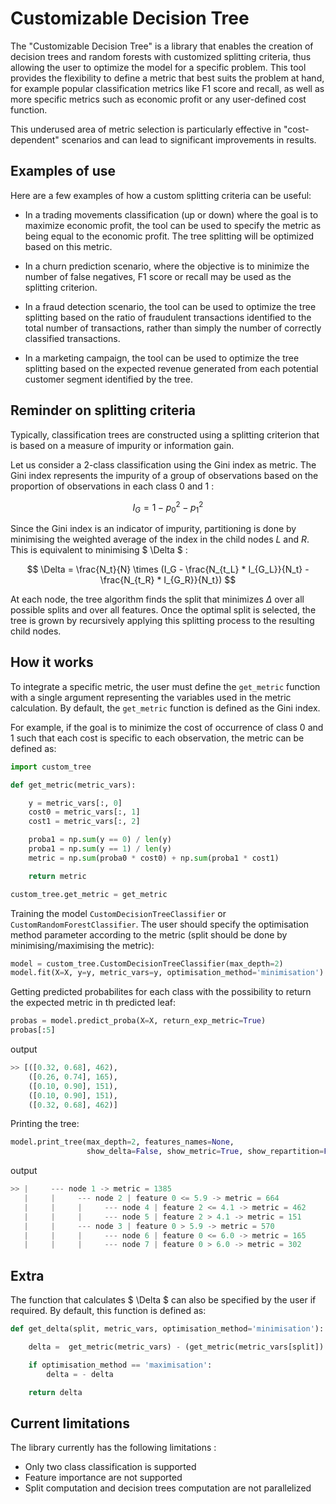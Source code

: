 # Customizable Decision Tree

The "Customizable Decision Tree" is a library that enables the creation of decision trees and random forests with customized splitting criteria, thus allowing the user to optimize the model for a specific problem. This tool provides the flexibility to define a metric that best suits the problem at hand, for example popular classification metrics like F1 score and recall, as well as more specific metrics such as economic profit or any user-defined cost function. 

This underused area of metric selection is particularly effective in "cost-dependent" scenarios and can lead to significant improvements in results.

## Examples of use

Here are a few examples of how a custom splitting criteria can be useful:

*   In a trading movements classification (up or down) where the goal is to maximize economic profit, the tool can be used to specify the metric as being equal to the economic profit. The tree splitting will be optimized based on this metric.

*   In a churn prediction scenario, where the objective is to minimize the number of false negatives, F1 score or recall may be used as the splitting criterion.

*   In a fraud detection scenario, the tool can be used to optimize the tree splitting based on the ratio of fraudulent transactions identified to the total number of transactions, rather than simply the number of correctly classified transactions.

*   In a marketing campaign, the tool can be used to optimize the tree splitting based on the expected revenue generated from each potential customer segment identified by the tree.

## Reminder on splitting criteria

Typically, classification trees are constructed using a splitting criterion that is based on a measure of impurity or information gain. 

Let us consider a 2-class classification using the Gini index as metric. The Gini index represents the impurity of a group of observations based on the proportion of observations in each class 0 and 1 :

$$ I_{G} = 1 - p_0^2 - p_1^2 $$

Since the Gini index is an indicator of impurity, partitioning is done by minimising the weighted average of the index in the child nodes $L$ and $R$. This is equivalent to minimising $ \Delta $ :

$$ \Delta = \frac{N_t}{N} \times (I_G - \frac{N_{t_L} * I_{G_L}}{N_t} - \frac{N_{t_R} * I_{G_R}}{N_t}) $$

At each node, the tree algorithm finds the split that minimizes $\Delta$ over all possible splits and over all features. Once the optimal split is selected, the tree is grown by recursively applying this splitting process to the resulting child nodes.

## How it works

To integrate a specific metric, the user must define the `get_metric` function with a single argument representing the variables used in the metric calculation. By default, the `get_metric` function is defined as the Gini index.

For example, if the goal is to minimize the cost of occurrence of class 0 and 1 such that each cost is specific to each observation, the metric can be defined as:

```python
import custom_tree

def get_metric(metric_vars):

    y = metric_vars[:, 0]
    cost0 = metric_vars[:, 1]
    cost1 = metric_vars[:, 2]

    proba1 = np.sum(y == 0) / len(y)
    proba1 = np.sum(y == 1) / len(y)
    metric = np.sum(proba0 * cost0) + np.sum(proba1 * cost1)

    return metric

custom_tree.get_metric = get_metric
```

Training the model `CustomDecisionTreeClassifier` or `CustomRandomForestClassifier`. The user should specify the optimisation method parameter according to the metric (split should be done by minimising/maximising the metric):

```python
model = custom_tree.CustomDecisionTreeClassifier(max_depth=2)
model.fit(X=X, y=y, metric_vars=y, optimisation_method='minimisation')
```

Getting predicted probabilites for each class with the possibility to return the expected metric in th predicted leaf:

```python
probas = model.predict_proba(X=X, return_exp_metric=True)
probas[:5]
```
output
```python
>> [([0.32, 0.68], 462),
    ([0.26, 0.74], 165),
    ([0.10, 0.90], 151),
    ([0.10, 0.90], 151),
    ([0.32, 0.68], 462)]
 ```

Printing the tree:

```python
model.print_tree(max_depth=2, features_names=None, 
                 show_delta=False, show_metric=True, show_repartition=False)
```

output

```python
>> |     --- node 1 -> metric = 1385
   |     |     --- node 2 | feature 0 <= 5.9 -> metric = 664
   |     |     |     --- node 4 | feature 2 <= 4.1 -> metric = 462
   |     |     |     --- node 5 | feature 2 > 4.1 -> metric = 151
   |     |     --- node 3 | feature 0 > 5.9 -> metric = 570
   |     |     |     --- node 6 | feature 0 <= 6.0 -> metric = 165
   |     |     |     --- node 7 | feature 0 > 6.0 -> metric = 302
```

## Extra

The function that calculates $ \Delta $ can also be specified by the user if required. By default, this function is defined as:

```python
def get_delta(split, metric_vars, optimisation_method='minimisation'):

    delta =  get_metric(metric_vars) - (get_metric(metric_vars[split]) + get_metric(metric_vars[np.invert(split)]))

    if optimisation_method == 'maximisation':
        delta = - delta

    return delta
``` 

## Current limitations

The library currently has the following limitations :

*   Only two class classification is supported
*   Feature importance are not supported
*   Split computation and decision trees computation are not parallelized
